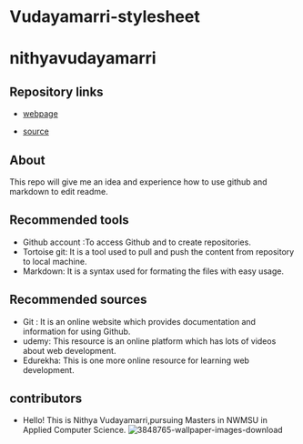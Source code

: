 # Vudayamarri-stylesheet
# nithyavudayamarri

## Repository links
- [webpage](https://nithyavudayamarri.github.io/nithyavudayamarri/)
* [source](https://github.com/NithyaVudayamarri/Vudayamarri-stylesheet)


## About
This repo will give me an idea and experience how to use github and markdown to edit readme.


## Recommended tools
* Github account :To access Github and to create repositories.
* Tortoise git: It is a tool used to pull and push the content from repository to local machine.
* Markdown: It is a syntax used for formating the files with easy usage.



## Recommended sources
* Git : It is an online website which provides documentation and information for using Github.
* udemy: This resource is an online platform which has lots of videos about web development.
* Edurekha: This is one more online resource for learning web development. 


## contributors
* Hello! This is Nithya Vudayamarri,pursuing Masters in NWMSU in Applied Computer Science. 
![3848765-wallpaper-images-download](https://user-images.githubusercontent.com/46701355/51775361-1b452400-20bb-11e9-87e5-ece3d05c578b.jpg)
